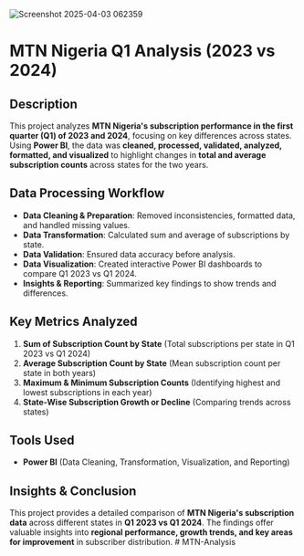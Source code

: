 ![Screenshot 2025-04-03 062359](https://github.com/user-attachments/assets/35b2d5ec-5cfb-4fbb-be65-504c9680a1c9)
# MTN Nigeria Q1 Analysis (2023 vs 2024)  

## Description  
This project analyzes **MTN Nigeria's subscription performance in the first quarter (Q1) of 2023 and 2024**, focusing on key differences across states. Using **Power BI**, the data was **cleaned, processed, validated, analyzed, formatted, and visualized** to highlight changes in **total and average subscription counts** across states for the two years.  

## Data Processing Workflow  
- **Data Cleaning & Preparation**: Removed inconsistencies, formatted data, and handled missing values.  
- **Data Transformation**: Calculated sum and average of subscriptions by state.  
- **Data Validation**: Ensured data accuracy before analysis.  
- **Data Visualization**: Created interactive Power BI dashboards to compare Q1 2023 vs Q1 2024.  
- **Insights & Reporting**: Summarized key findings to show trends and differences.  

## Key Metrics Analyzed  
1. **Sum of Subscription Count by State** (Total subscriptions per state in Q1 2023 vs Q1 2024)  
2. **Average Subscription Count by State** (Mean subscription count per state in both years)  
3. **Maximum & Minimum Subscription Counts** (Identifying highest and lowest subscriptions in each year)  
4. **State-Wise Subscription Growth or Decline** (Comparing trends across states)  

## Tools Used  
- **Power BI** (Data Cleaning, Transformation, Visualization, and Reporting)  

## Insights & Conclusion  
This project provides a detailed comparison of **MTN Nigeria's subscription data** across different states in **Q1 2023 vs Q1 2024**. The findings offer valuable insights into **regional performance, growth trends, and key areas for improvement** in subscriber distribution. # MTN-Analysis
